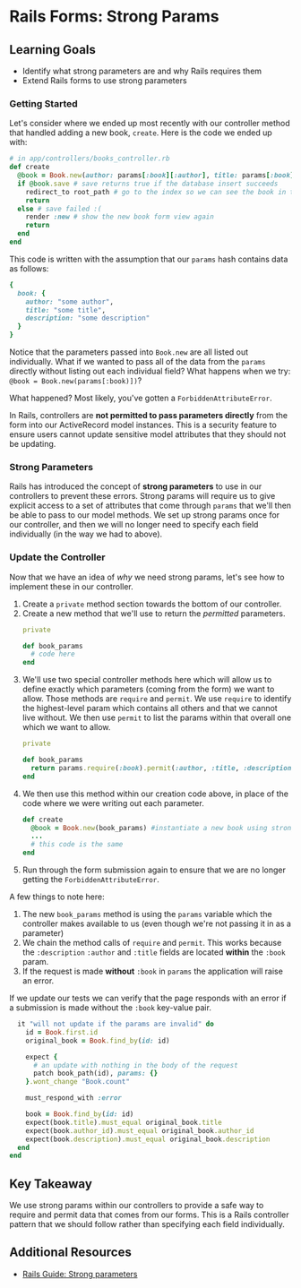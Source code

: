 # Rails Forms: Strong Params

## Learning Goals
- Identify what strong parameters are and why Rails requires them
- Extend Rails forms to use strong parameters

### Getting Started

Let's consider where we ended up most recently with our controller method that handled adding a new book, `create`. Here is the code we ended up with:
```ruby
# in app/controllers/books_controller.rb
def create
  @book = Book.new(author: params[:book][:author], title: params[:book][:title], params[:book][:description]) #instantiate a new book
  if @book.save # save returns true if the database insert succeeds
    redirect_to root_path # go to the index so we can see the book in the list
    return
  else # save failed :(
    render :new # show the new book form view again
    return
  end
end
```

This code is written with the assumption that our `params` hash contains data as follows:
```ruby
{
  book: {
    author: "some author",
    title: "some title",
    description: "some description"
  }
}
```

Notice that the parameters passed into `Book.new` are all listed out individually. What if we wanted to pass all of the data from the `params` directly without listing out each individual field? What happens when we try: `@book = Book.new(params[:book)])`?

What happened? Most likely, you've gotten a `ForbiddenAttributeError`.

In Rails, controllers are **not permitted to pass parameters directly** from the form into our ActiveRecord model instances. This is a security feature to ensure users cannot update sensitive model attributes that they should not be updating.

### Strong Parameters
Rails has introduced the concept of **strong parameters** to use in our controllers to prevent these errors. Strong params will require us to give explicit access to a set of attributes that come through `params` that we'll then be able to pass to our model methods. We set up strong params once for our controller, and then we will no longer need to specify each field individually (in the way we had to above).

### Update the Controller
Now that we have an idea of _why_ we need strong params, let's see how to implement these in our controller.

1. Create a `private` method section towards the bottom of our controller.
1. Create a new method that we'll use to return the _permitted_ parameters.
    ```ruby
    private

    def book_params
      # code here
    end
    ```
1. We'll use two special controller methods here which will allow us to define exactly which parameters (coming from the form) we want to allow. Those methods are `require` and `permit`.  We use `require` to identify the highest-level param which contains all others and that we cannot live without. We then use `permit` to list the params within that overall one which we want to allow.
    ```ruby
    private

    def book_params
      return params.require(:book).permit(:author, :title, :description)
    end
    ```
1. We then use this method within our creation code above, in place of the code where we were writing out each parameter.
    ```ruby
    def create
      @book = Book.new(book_params) #instantiate a new book using strong params
      ...
      # this code is the same
    end
    ```
1. Run through the form submission again to ensure that we are no longer getting the `ForbiddenAttributeError`.

A few things to note here:

1. The new `book_params` method is using the `params` variable which the controller makes available to us (even though we're not passing it in as a parameter)
1. We chain the method calls of `require` and `permit`. This works because the `:description` `:author` and `:title` fields are located **within** the `:book` param.
1. If the request is made **without** `:book` in `params` the application will raise an error.  

If we update our tests we can verify that the page responds with an error if a submission is made without the `:book` key-value pair.

```ruby
  it "will not update if the params are invalid" do
    id = Book.first.id
    original_book = Book.find_by(id: id)

    expect {
      # an update with nothing in the body of the request
      patch book_path(id), params: {}
    }.wont_change "Book.count"

    must_respond_with :error

    book = Book.find_by(id: id)
    expect(book.title).must_equal original_book.title
    expect(book.author_id).must_equal original_book.author_id
    expect(book.description).must_equal original_book.description
  end
end
```

## Key Takeaway
We use strong params within our controllers to provide a safe way to require and permit data that comes from our forms. This is a Rails controller pattern that we should follow rather than specifying each field individually.

## Additional Resources
- [Rails Guide: Strong parameters](http://edgeguides.rubyonrails.org/action_controller_overview.html#strong-parameters)
